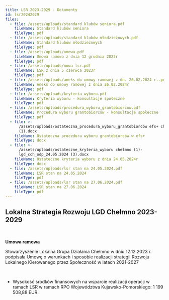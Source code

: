 ```yaml
---
title: LSR 2023-2029 - Dokumenty
id: lsr20242029
files:
  - file: /assets/uploads/standard klubów seniora.pdf
    fileName: Standard klubów seniora
    fileType: pdf
  - file: /assets/uploads/standard klubów młodzieżowych.pdf
    fileName: Standard klubów młodzieżowych
    fileType: pdf
  - file: /assets/uploads/umowa.pdf
    fileName: Umowa ramowa z dnia 12 grudnia 2023r
    fileType: pdf
  - file: /assets/uploads/nowa lsr.pdf
    fileName: LSR z dnia 5 czerwca 2023r
    fileType: pdf
  - file: /assets/uploads/aneks do umowy ramowej z dn. 26.02.2024 r..pdf
    fileName: Aneks do umowy ramowej z dnia 26.02.2024r
    fileType: pdf
  - file: /assets/uploads/kryteria_wyboru.pdf
    fileName: Kryteria wyboru - konsultacje społeczne
    fileType: pdf
  - file: /assets/uploads/procedura_wyboru_grantobiorcow.pdf
    fileName: Procedura wyboru grantobiorców - konsultacje społeczne
    fileType: pdf
  - file: >-
      /assets/uploads/ostateczna_procedura_wyboru_grantobiorców efs+ chełmno
      (1).docx
    fileName: Ostateczna procedura wyboru grantobiorców w efs+
    fileType: docx
  - file: >-
      /assets/uploads/ostateczne_kryteria_wyboru chełmno (1)-
      lgd_cch_odp_24.05.2024 (3).docx
    fileName: Ostateczne kryteria wyboru z dnia 24.05.2024r
    fileType: docx
  - file: /assets/uploads/lsr stan na 24.05.2024.pdf
    fileName: LSR stan na 24.05.2024
    fileType: pdf
  - file: /assets/uploads/lsr stan na 27.06.2024.pdf
    fileName: LSR stan na 27.06.2024
    fileType: pdf
---
```

## Lokalna Strategia Rozwoju LGD Chełmno 2023-2029

<br>

**Umowa ramowa**

Stowarzyszenie Lokalna Grupa Działania Chełmno w dniu 12.12.2023 r. podpisała Umowę o warunkach i sposobie realizacji strategii Rozwoju Lokalnego Kierowanego przez Społeczność w latach 2021-2027

<br>

* Wysokość środków finansowych na wsparcie realizacji operacji w ramach LSR w ramach RPO Województwa Kujawsko-Pomorskiego: 1 199 508,88 EUR.
